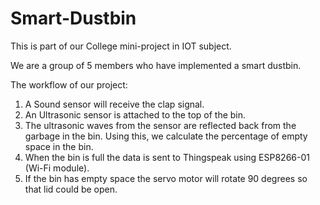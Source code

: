 # Smart-Dustbin

This is part of our College mini-project in IOT subject.

We are a group of 5 members who have implemented a smart dustbin. 

The workflow of our project:

1. A Sound sensor will receive the clap signal. 
1. An Ultrasonic sensor is attached to the top of the bin.
1. The ultrasonic waves from the sensor are reflected back from the garbage in the bin. Using this, we calculate the percentage of empty space in the bin.
1. When the bin is full the data is sent to Thingspeak using ESP8266-01 (Wi-Fi module).
1. If the bin has empty space the servo motor will rotate 90 degrees so that lid could be open.
